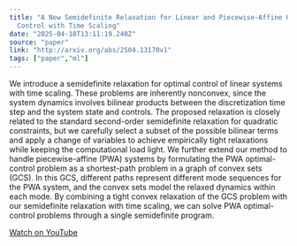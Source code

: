 ```yaml
---
title: "A New Semidefinite Relaxation for Linear and Piecewise-Affine Optimal
  Control with Time Scaling"
date: "2025-04-18T13:11:19.240Z"
source: "paper"
link: "http://arxiv.org/abs/2504.13170v1"
tags: ["paper","ml"]
---
```


We introduce a semidefinite relaxation for optimal control of linear systems with time scaling. These problems are inherently nonconvex, since the system dynamics involves bilinear products between the discretization time step and the system state and controls. The proposed relaxation is closely related to the standard second-order semidefinite relaxation for quadratic constraints, but we carefully select a subset of the possible bilinear terms and apply a change of variables to achieve empirically tight relaxations while keeping the computational load light. We further extend our method to handle piecewise-affine (PWA) systems by formulating the PWA optimal-control problem as a shortest-path problem in a graph of convex sets (GCS). In this GCS, different paths represent different mode sequences for the PWA system, and the convex sets model the relaxed dynamics within each mode. By combining a tight convex relaxation of the GCS problem with our semidefinite relaxation with time scaling, we can solve PWA optimal-control problems through a single semidefinite program.

[Watch on YouTube](http://arxiv.org/abs/2504.13170v1)
